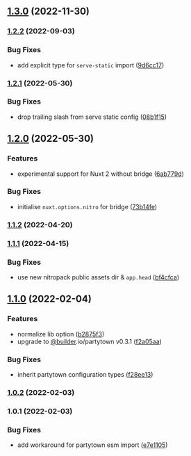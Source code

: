 

## [1.3.0](https://github.com/nuxt-community/partytown-module/compare/1.2.2...1.3.0) (2022-11-30)

### [1.2.2](https://github.com/nuxt-community/partytown-module/compare/1.2.1...1.2.2) (2022-09-03)


### Bug Fixes

* add explicit type for `serve-static` import ([9d6cc17](https://github.com/nuxt-community/partytown-module/commit/9d6cc17b1a7388a52c06e4a48dca08e513c6a097))

### [1.2.1](https://github.com/nuxt-modules/partytown/compare/1.2.0...1.2.1) (2022-05-30)


### Bug Fixes

* drop trailing slash from serve static config ([08b1f15](https://github.com/nuxt-modules/partytown/commit/08b1f15e13d2b8552ee8e175b684e0224c08cbd7))

## [1.2.0](https://github.com/nuxt-modules/partytown/compare/1.1.2...1.2.0) (2022-05-30)


### Features

* experimental support for Nuxt 2 without bridge ([6ab779d](https://github.com/nuxt-modules/partytown/commit/6ab779d64068ef9a72b1f72fc704a8debfd37258))


### Bug Fixes

* initialise `nuxt.options.nitro` for bridge ([73b14fe](https://github.com/nuxt-modules/partytown/commit/73b14fe38de1a791abb69bc3c5424cf02852286f))

### [1.1.2](https://github.com/nuxt-modules/partytown/compare/1.1.1...1.1.2) (2022-04-20)

### [1.1.1](https://github.com/nuxt-modules/partytown/compare/1.1.0...1.1.1) (2022-04-15)


### Bug Fixes

* use new nitropack public assets dir & `app.head` ([bf4cfca](https://github.com/nuxt-modules/partytown/commit/bf4cfca4df10a009abf2c16bfc7edf7be0a4efeb))

## [1.1.0](https://github.com/nuxt-modules/partytown/compare/1.0.2...1.1.0) (2022-02-04)


### Features

* normalize lib option ([b2875f3](https://github.com/nuxt-modules/partytown/commit/b2875f3c511866d6f355f611797178c2e4cdaaf3))
* upgrade to [@builder](https://github.com/builder).io/partytown v0.3.1 ([f2a05aa](https://github.com/nuxt-modules/partytown/commit/f2a05aaf8ce4f332416cc5a7891e189763956380))


### Bug Fixes

* inherit partytown configuration types ([f28ee13](https://github.com/nuxt-modules/partytown/commit/f28ee13a009a515e87ad17700b07388de765a247))

### [1.0.2](https://github.com/nuxt-modules/partytown/compare/1.0.1...1.0.2) (2022-02-03)

### 1.0.1 (2022-02-03)


### Bug Fixes

* add workaround for partytown esm import ([e7e1105](https://github.com/nuxt-modules/partytown/commit/e7e1105295f4e14d2cdde1ab447b7ef06b02e2c4))